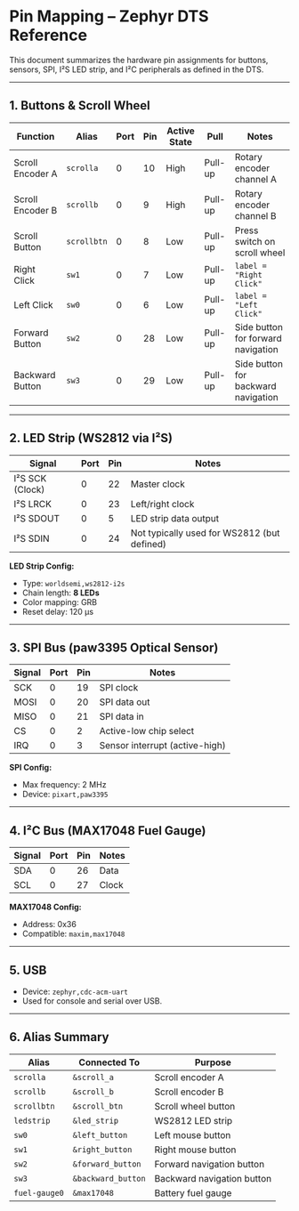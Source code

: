 # **Pin Mapping – Zephyr DTS Reference**

This document summarizes the hardware pin assignments for buttons, sensors, SPI, I²S LED strip, and I²C peripherals as defined in the DTS.

---

## **1. Buttons & Scroll Wheel**

| Function         | Alias       | Port | Pin | Active State | Pull    | Notes                               |
| ---------------- | ----------- | ---- | --- | ------------ | ------- | ----------------------------------- |
| Scroll Encoder A | `scrolla`   | 0    | 10  | High         | Pull-up | Rotary encoder channel A            |
| Scroll Encoder B | `scrollb`   | 0    | 9   | High         | Pull-up | Rotary encoder channel B            |
| Scroll Button    | `scrollbtn` | 0    | 8   | Low          | Pull-up | Press switch on scroll wheel        |
| Right Click      | `sw1`       | 0    | 7   | Low          | Pull-up | `label = "Right Click"`             |
| Left Click       | `sw0`       | 0    | 6   | Low          | Pull-up | `label = "Left Click"`              |
| Forward Button   | `sw2`       | 0    | 28  | Low          | Pull-up | Side button for forward navigation  |
| Backward Button  | `sw3`       | 0    | 29  | Low          | Pull-up | Side button for backward navigation |

---

## **2. LED Strip (WS2812 via I²S)**

| Signal          | Port | Pin | Notes                                       |
| --------------- | ---- | --- | ------------------------------------------- |
| I²S SCK (Clock) | 0    | 22  | Master clock                                |
| I²S LRCK        | 0    | 23  | Left/right clock                            |
| I²S SDOUT       | 0    | 5   | LED strip data output                       |
| I²S SDIN        | 0    | 24  | Not typically used for WS2812 (but defined) |

**LED Strip Config:**

- Type: `worldsemi,ws2812-i2s`
- Chain length: **8 LEDs**
- Color mapping: GRB
- Reset delay: 120 μs

---

## **3. SPI Bus (paw3395 Optical Sensor)**

| Signal | Port | Pin | Notes                          |
| ------ | ---- | --- | ------------------------------ |
| SCK    | 0    | 19  | SPI clock                      |
| MOSI   | 0    | 20  | SPI data out                   |
| MISO   | 0    | 21  | SPI data in                    |
| CS     | 0    | 2   | Active-low chip select         |
| IRQ    | 0    | 3   | Sensor interrupt (active-high) |

**SPI Config:**

- Max frequency: 2 MHz
- Device: `pixart,paw3395`

---

## **4. I²C Bus (MAX17048 Fuel Gauge)**

| Signal | Port | Pin | Notes |
| ------ | ---- | --- | ----- |
| SDA    | 0    | 26  | Data  |
| SCL    | 0    | 27  | Clock |

**MAX17048 Config:**

- Address: 0x36
- Compatible: `maxim,max17048`

---

## **5. USB**

- Device: `zephyr,cdc-acm-uart`
- Used for console and serial over USB.

---

## **6. Alias Summary**

| Alias         | Connected To       | Purpose                    |
| ------------- | ------------------ | -------------------------- |
| `scrolla`     | `&scroll_a`        | Scroll encoder A           |
| `scrollb`     | `&scroll_b`        | Scroll encoder B           |
| `scrollbtn`   | `&scroll_btn`      | Scroll wheel button        |
| `ledstrip`    | `&led_strip`       | WS2812 LED strip           |
| `sw0`         | `&left_button`     | Left mouse button          |
| `sw1`         | `&right_button`    | Right mouse button         |
| `sw2`         | `&forward_button`  | Forward navigation button  |
| `sw3`         | `&backward_button` | Backward navigation button |
| `fuel-gauge0` | `&max17048`        | Battery fuel gauge         |
